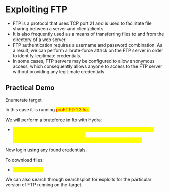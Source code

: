 # Exploiting FTP

* FTP is a protocol that uses TCP port 21 and is used to facilitate file sharing between a server and client/clients.
* It is also frequently used as a means of transferring files to and from the directory of a web server.
* FTP authentication requires a username and password combination. As a result, we can perform a brute-force attack on the FTP server in order to identify legitimate credentials.
* In some cases, FTP servers may be configured to allow anonymous access, which consequently allows anyone to access to the FTP server without providing any legitimate credentials.

## Practical Demo

Enumerate target

In this case it is running <mark style="color:red;">proFTPD 1.3.5a.</mark>

We will perform a bruteforce in ftp with Hydra:

* <mark style="color:yellow;">hydra -L /usr/share/metasploit-framework/data/wordlists/common-users.txt -P /usr/share/metasploit-framework/data/wordlists/unix\_passwords.txt targetIP -t 4 ftp</mark>

Now login using any found credentials.

To download files:

* <mark style="color:yellow;">get nameoffile</mark>

We can also search through searchsploit for exploits for the particular version of FTP running on the target.
